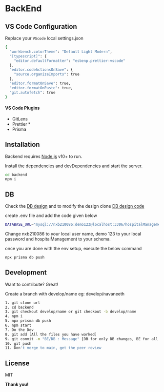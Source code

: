 # BackEnd

## VS Code Configuration

Replace your `VScode` local settings.json

```sh
{
  "workbench.colorTheme": "Default Light Modern",
  "[typescript]": {
    "editor.defaultFormatter": "esbenp.prettier-vscode"
  },
  "editor.codeActionsOnSave": {
    "source.organizeImports": true
  },
  "editor.formatOnSave": true,
  "editor.formatOnPaste": true,
  "git.autofetch": true
}
```

#### VS Code Plugins

- GitLens
- Prettier \*
- Prisma

## Installation

Backend requires [Node.js](https://nodejs.org/) v10+ to run.

Install the dependencies and devDependencies and start the server.

```sh
cd backend
npm i
```

## DB

Check the [DB design](https://dbdocs.io/navajava1998/CS-6314-Hospital-Management?view=relationships) and to modify the design clone [DB design code](https://dbdiagram.io/d/hospital-management-6529de64ffbf5169f0a976dd)

create .env file and add the code given below

```sh
DATABASE_URL="mysql://nxb210086:demo123@localhost:3306/hospitalManagement"
```

Change nxb210086 to your local user name, demo 123 to your local password and hospitalManagement to your schema.

once you are done with the env setup, execute the below command

```sh
npx prisma db push
```

## Development

Want to contribute? Great!

Create a branch with develop/name eg: develop/navaneeth

```sh
1. git clone url
2. cd backend
3. git checkout develop/name or git checkout -b develop/name
4. npm i
5. npx prisma db push
6. npm start
7. Do the Dev
8. git add [All the files you have worked]
9. git commit -m "BE/DB : Message" [DB for only DB changes, BE for all other Back end changes]
10. git push
11. Don't merge to main, get the peer review
```

## License

MIT

**Thank you!**
